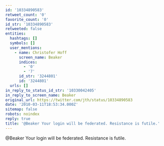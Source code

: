 ```yaml
---
id: '10334890583'
retweet_count: '0'
favorite_count: '0'
id_str: '10334890583'
retweeted: false
entities:
  hashtags: []
  symbols: []
  user_mentions:
    - name: Christofer Hoff
      screen_name: Beaker
      indices:
        - '0'
        - '7'
      id_str: '3244801'
      id: '3244801'
  urls: []
in_reply_to_status_id_str: '10330042405'
in_reply_to_screen_name: Beaker
original_url: https://twitter.com/jth/status/10334890583
date: '2010-03-11T18:53:34.000Z'
sitemap: false
robots: noindex
reply: true
title: '@Beaker Your login will be federated. Resistance is futile.'
---
```


@Beaker Your login will be federated. Resistance is futile.